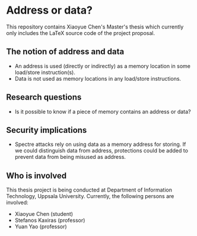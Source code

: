 # Address or data?

This repository contains Xiaoyue Chen's Master's thesis which
currently only includes the LaTeX source code of the project proposal.

## The notion of address and data

- An address is used (directly or indirectly) as a memory location in
  some load/store instruction(s).
- Data is not used as memory locations in any load/store instructions.

## Research questions

- Is it possible to know if a piece of memory contains an address or
  data?

## Security implications

- Spectre attacks rely on using data as a memory address for storing.
  If we could distinguish data from address, protections could be
  added to prevent data from being misused as address.

## Who is involved

This thesis project is being conducted at Department of Information
Technology, Uppsala University. Currently, the following persons are
involved:

- Xiaoyue Chen (student)
- Stefanos Kaxiras (professor)
- Yuan Yao (professor)
